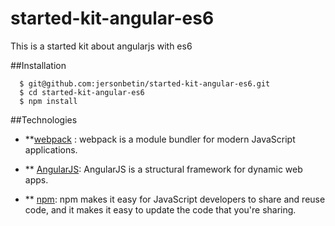 # started-kit-angular-es6
This is a started kit about angularjs with es6

##Installation
```shell
  $ git@github.com:jersonbetin/started-kit-angular-es6.git
  $ cd started-kit-angular-es6
  $ npm install
```


##Technologies
* **[webpack](https://webpack.js.org) : webpack is a module bundler for modern JavaScript applications.

* ** [AngularJS](https://angularjs.org/): AngularJS is a structural framework for dynamic web apps. 

* ** [npm](https://www.npmjs.com/): npm makes it easy for JavaScript developers to share and reuse code, and it makes it easy to update the code that you're sharing.